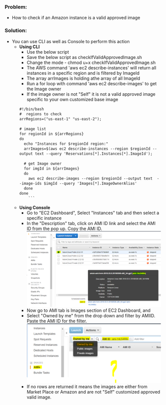### Problem:
  * How to check if an Amazon instance is a valid approved image
 
### Solution:
  * You can use CLI as well as Console to perform this action
    * **Using CLI**
      - Use the below script 
      - Save the below script as checkIfValidApprovedImage.sh
      - Change the mode - chmod u+x checkIfValidApprovedImage.sh
      - The AWS command 'aws ec2 describe-instances' will return all instances in a specific region and is filtered by ImageId
      - The array arrImages is holding athe array of all ImageId
      - Run a for loop with command 'aws ec2 describe-images' to get the Image owner
      - If the image owner is not "Self" it is not a valid approved image specific to your own customized base image
      ```
      #!/bin/bash
      #  regions to check
      arrRegions=("us-east-1" "us-east-2");

      # image list
      for regionId in ${arrRegions}
      do
        echo "Instances for $regionId region:"
        arrImages=$(aws ec2 describe-instances --region $regionId --output text --query 'Reservations[*].Instances[*].ImageId');

        # get Image owner
        for imgId in ${arrImages}
        do
          aws ec2 describe-images --region $regionId --output text  --image-ids $imgId --query 'Images[*].ImageOwnerAlias'
        done
      done
		  ```
    * **Using Console**
      * Go to "EC2 Dashboard", Select "Instances" tab and then select a specific instance
      * In the "Description" tab, click on AMI ID link and select the AMI ID from the pop up. Copy the AMI ID.
        ![How to get the AMI ID of an Instance](https://github.com/naeemmohd/aws/blob/master/AWS%20101/Series%201%20of%20N%20-%20EC2%20Approved%20Image/images/getAMIID.PNG)
      * Now go to AMI tab is Images section of EC2 Dashboard, and
      * Select "Owned by me" from the drop down and filter by AMIID. Paste the AMI ID for the filter.
       ![How to check if the image is owned by Self](https://github.com/naeemmohd/aws/blob/master/AWS%20101/Series%201%20of%20N%20-%20EC2%20Approved%20Image/images/checkValidAMIID.PNG)
      * If no rows are returned it means the images are either from Market Place or Amazon and are not "Self" customized approved valid image.
